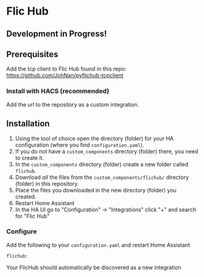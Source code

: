 # Flic Hub

## Development in Progress!

## Prerequisites

Add the tcp client to Flic Hub found in this repo: https://github.com/JohNan/pyflichub-tcpclient

### Install with HACS (recommended)
Add the url to the repository as a custom integration.

## Installation

1. Using the tool of choice open the directory (folder) for your HA configuration (where you find `configuration.yaml`).
2. If you do not have a `custom_components` directory (folder) there, you need to create it.
3. In the `custom_components` directory (folder) create a new folder called `flichub`.
4. Download _all_ the files from the `custom_components/flichub/` directory (folder) in this repository.
5. Place the files you downloaded in the new directory (folder) you created.
6. Restart Home Assistant
7. In the HA UI go to "Configuration" -> "Integrations" click "+" and search for "Flic Hub"

### Configure
Add the following to your `configuration.yaml` and restart Home Assistant
```
flichub:
```
Your FlicHub should automatically be discovered as a new integration